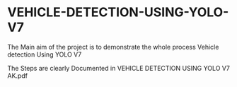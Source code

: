 # VEHICLE-DETECTION-USING-YOLO-V7
The Main aim of the project is to demonstrate the whole process Vehicle detection Using YOLO V7

The Steps are clearly Documented in VEHICLE DETECTION USING YOLO V7 AK.pdf

